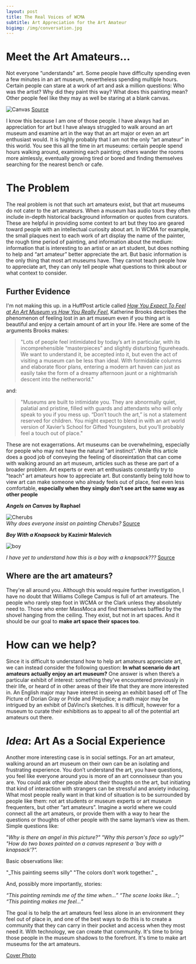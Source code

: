 ```yaml
---
layout: post
title: The Real Voices of WCMA
subtitle: Art Appreciation for the Art Amateur
bigimg: /img/conversation.jpg
---
```

# Meet the Art Amateurs...
Not everyone “understands” art. Some people have difficulty spending even a few minutes in an art museum, nevertheless spending multiple hours. Certain people can stare at a work of art and ask a million questions: Who was the artist? Why did they paint this way? What does this painting mean? Other people feel like they may as well be staring at a blank canvas. 



![Canvas](/img/blank_art.jpg)
[Source](https://www.huffingtonpost.com/2014/10/22/how-to-act-at-an-art-muse_n_6023610.html)




I know this because I am one of those people. I have always had an appreciation for art but I have always struggled to walk around an art museum and examine art in the way that an art major or even an art enthusiast would. It is highly probably that I am not the only “art amateur” in this world. You see this all the time in art museums: certain people spend hours walking around, examining each painting; others wander the rooms more aimlessly, eventually growing tired or bored and finding themselves searching for the nearest bench or cafe. 

# The Problem
The real problem is not that such art amateurs exist, but that art museums do not cater to the art amateurs. When a museum has audio tours they often include in-depth historical background information or quotes from curators. These are helpful in providing some context to art but they too are geared toward people with an intellectual curiosity about art. In WCMA for example, the small plaques next to each work of art display the name of the painter, the rough time period of painting, and information about the medium: information that is interesting to an artist or an art student, but does nothing to help and “art amateur” better appreciate the art. But basic information is the only thing that most art museums have. They cannot teach people how to appreciate art, they can only tell people what questions to think about or what context to consider.



## Further Evidence
I'm not making this up. in a HuffPost article called [_How You Expect To Feel at An Art Museum vs How You Really Feel_](https://www.huffingtonpost.com/2014/10/22/how-to-act-at-an-art-muse_n_6023610.html), Katherine Brooks describes the phenomenon of feeling lost in an art museum even if you thing art is beautiful and enjoy a certain amount of art in your life. Here are some of the arguments Brooks makes:
> "Lots of people feel intimidated by today’s art in particular, with its incomprehensible “masterpieces” and slightly disturbing figureheads. We want to understand it, be accepted into it, but even the act of visiting a museum can be less than ideal. With formidable columns and elaborate floor plans, entering a modern art haven can just as easily take the form of a dreamy afternoon jaunt or a nightmarish descent into the netherworld."

and:

> "Museums are built to intimidate you. They are abnormally quiet, palatial and pristine, filled with guards and attendants who will only speak to you if you mess up. “Don’t touch the art,” is not a statement reserved for children. You might expect to blend in with an art world version of Xavier’s School for Gifted Youngsters, but you’ll probably feel a touch out of place."

These are not exagerrations. Art museums can be overwhelming, especially for people who may not have the natural "art instinct". While this article does a good job of conveying the feeling of disoreintation that can come with walking around an art museum, articles such as these are part of a broader problem. Art experts or even art enthusiasts constantly try to "teach" art amateurs how to appreciate art. But constantly being told how to view art can make someone who already feels out of place, feel even less comfortable, **especially when they simply don't see art the same way as other people**

**_Angels on Canvas_ by Raphael** 

![Cherubs](/img/raphael_cherubs.jpg)  
_Why does everyone insist on painting Cherubs?_ [Source](http://www.beliefnet.com/inspiration/angels/2008/09/angel-paintings.aspx)


**_Boy With a Knapsack_ by Kazimir Malevich**

![boy](/img/boy_knapsack.jpeg)

_I have yet to understand how this is a boy with a knapsack???_ [Source](https://theartstack.com/artist/kazimir-malevich-kazimir-sievierinovich-malievich/painterly-realism-of-a-boy-with-a-knapsack-masses-in-the-fourth-dimension)


## Where are the art amateurs?

They're all around you. Although this would require further investigation, I have no doubt that Williams College Campus is full of art amateurs. The people who rarely step foot in WCMA or the Clark unless they absolutely need to. Those who enter MassMoca and find themselves baffled by the shovel hanging from the ceiling. They exist, but not in art spaces. And it should be our goal to **make art space their spaces too**.

# How can we help?
Since it is difficult to understand how to help art amateurs appreciate art, we can instead consider the following question: **In what scenario do art amateurs actually enjoy an art museum?** One answer is when there’s a particular exhibit of interest: something they’ve encountered previously in their life, or heard of in other areas of their life that they are more interested in. An English major may have interest in seeing an exhibit based off of The Picture of Dorian Gray or Pride and Prejudice; a math major may be intrigued by an exhibit of DaVinci’s sketches. It is difficult, however for a museum to curate their exhibitions as to appeal to all of the potential art amateurs out there.

# _Idea_: Art As a Social Experience
Another more interesting case is in social settings. For an art amateur, walking around an art museum on their own can be an isolating and frustrating experience. You don’t understand the art, you have questions, you feel like everyone around you is more of an art connoisseur than you are. You could ask other people about their thoughts on the art, but initiating that kind of interaction with strangers can be stressful and anxiety inducing. What most people really want in that kind of situation is to be surrounded by people like them: not art students or museum experts or art museum frequenters, but other “art amateurs”. Imagine a world where we could connect all the art amateurs, or provide them with a way to hear the questions or thoughts of other people with the same layman’s view as them. Simple questions like: 

"_Why is there an angel in this picture?"
"Why this person's face so ugly?"
"How do two boxes painted on a canvas represent a 'boy with a knapsack'?"._

Basic observations like: 

"_This painting seems silly"
"The colors don’t work together." _

And, possibly more importantly, stories: 

_“This painting reminds me of the time when…”_
_“The scene looks like...”_; 
_“This painting makes me feel…”_ 

The goal is to help the art amateurs feel less alone in an environment they feel out of place in, and one of the best ways to do this is to create a community that they can carry in their pocket and access when they most need it. With technology, we can create that community. It's time to bring those people in the museum shadows to the forefront. It's time to make art museums for the art amateurs.

[Cover Photo](http://www.skypeenglishclasses.com/starting-english-conversation/) 
